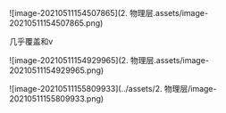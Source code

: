 ![image-20210511154507865](2. 物理层.assets/image-20210511154507865.png)

几乎覆盖和v

![image-20210511154929965](2. 物理层.assets/image-20210511154929965.png)

![image-20210511155809933](../assets/2. 物理层/image-20210511155809933.png)